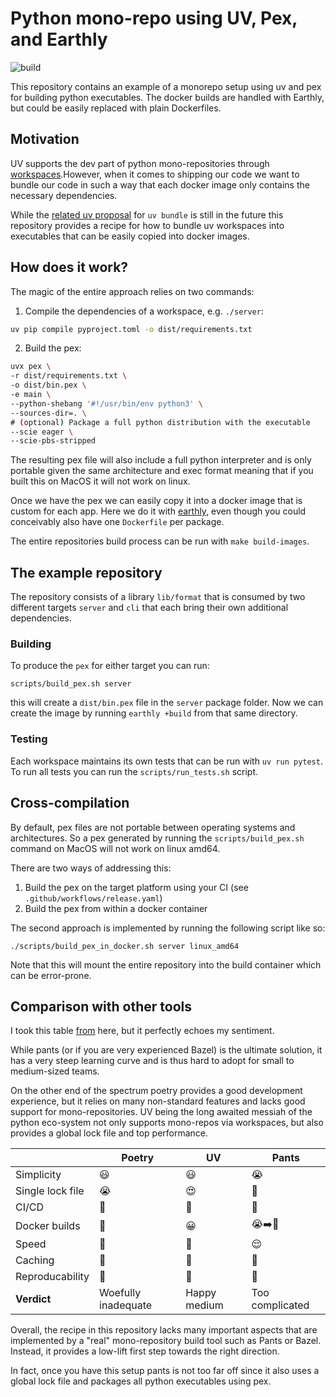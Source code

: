 # Python mono-repo using UV, Pex, and Earthly

![build](https://github.com/chrismatix/uv-pex-monorepo/actions/workflows/release.yml/badge.svg)

This repository contains an example of a monorepo setup using uv and pex for building python executables.
The docker builds are handled with Earthly, but could be easily replaced with plain Dockerfiles.

## Motivation

UV supports the dev part of python mono-repositories through [workspaces](https://docs.astral.sh/uv/concepts/projects/workspaces/).However, when it comes to shipping our code we want to bundle our 
code in such a way that each docker image only contains the necessary dependencies.

While the [related uv proposal](https://github.com/astral-sh/uv/issues/5802) for `uv bundle` is still in the future this repository provides a recipe for how to bundle uv workspaces into executables that can be easily copied into docker images.

## How does it work?

The magic of the entire approach relies on two commands:

1. Compile the dependencies of a workspace, e.g. `./server`:

```bash
uv pip compile pyproject.toml -o dist/requirements.txt
```

2. Build the pex:

```bash
uvx pex \
-r dist/requirements.txt \
-o dist/bin.pex \
-e main \
--python-shebang '#!/usr/bin/env python3' \
--sources-dir=. \
# (optional) Package a full python distribution with the executable 
--scie eager \
--scie-pbs-stripped
```

The resulting pex file will also include a full python interpreter and is only portable given the same architecture
and exec format meaning that if you built this on MacOS it will not work on linux.

Once we have the pex we can easily copy it into a docker image that is custom for each app.
Here we do it with [earthly](https://earthly.dev/), even though you could conceivably also have one `Dockerfile` per package.

The entire repositories build process can be run with `make build-images`.

## The example repository

The repository consists of a library `lib/format` that is consumed by two different targets `server` and `cli` that each
bring their own additional dependencies. 

### Building

To produce the `pex` for either target you can run:

```shell
scripts/build_pex.sh server
```

this will create a `dist/bin.pex` file in the `server` package folder.
Now we can create the image by running `earthly +build` from that same directory.

### Testing

Each workspace maintains its own tests that can be run with `uv run pytest`. To run all tests you can run the `scripts/run_tests.sh` script.

## Cross-compilation

By default, pex files are not portable between operating systems and architectures.
So a pex generated by running the `scripts/build_pex.sh` command on MacOS will not work on linux amd64. 

There are two ways of addressing this:

1. Build the pex on the target platform using your CI (see `.github/workflows/release.yaml`)
2. Build the pex from within a docker container

The second approach is implemented by running the following script like so:

```shell
./scripts/build_pex_in_docker.sh server linux_amd64
```

Note that this will mount the entire repository into the build container which can be error-prone.

## Comparison with other tools

I took this table [from](https://github.com/JasperHG90/uv-monorepo) here, but it perfectly echoes my sentiment.

While pants (or if you are very experienced Bazel) is the ultimate solution, it has a very steep learning curve
and is thus hard to adopt for small to medium-sized teams.

On the other end of the spectrum poetry provides a good development experience, but it relies on many non-standard
features and lacks good support for mono-repositories.
UV being the long awaited messiah of the python eco-system not only supports mono-repos via workspaces, but also
provides a global lock file and top performance.

|                  | Poetry              | UV           | Pants           |
|------------------|---------------------| ------------ | --------------- |
| Simplicity       | 😃                  | 😃           | 😭              |
| Single lock file | 😭                  | 😍           | 🚀              |
| CI/CD            | 🤨                  | 🤨           | 🙂              |
| Docker builds    | 🤔                  | 😀           | 😭➡️🙂          |
| Speed            | 🤮                  | 🥰           | 😌              |
| Caching          | 🤷                  | 🤷           | 🥰              |
| Reproducability  | 🤷                  | 🤷           | 🥰              |
| **Verdict**      | Woefully inadequate | Happy medium | Too complicated |

Overall, the recipe in this repository lacks many important aspects that are implemented by a "real" mono-repository
build tool such as Pants or Bazel. Instead, it provides a low-lift first step towards the right direction.

In fact, once you have this setup pants is not too far off since it also uses a global lock file and packages all python executables using pex.
